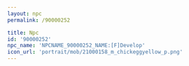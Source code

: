 ```yaml
---
layout: npc
permalink: /90000252

title: Npc
id: '90000252'
npc_name: 'NPCNAME_90000252_NAME:[F]Develop'
icon_url: 'portrait/mob/21000158_m_chickeggyellow_p.png'
---
```

